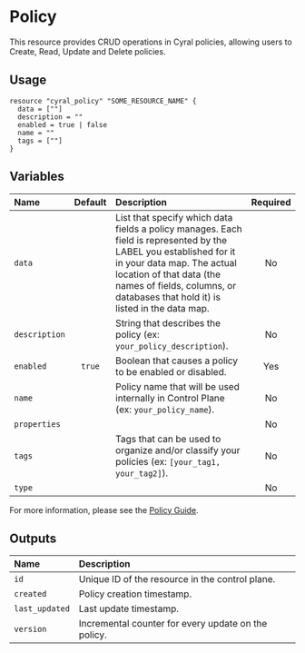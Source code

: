 # Policy

This resource provides CRUD operations in Cyral policies, allowing users to Create, Read, Update and Delete policies.

## Usage

```hcl
resource "cyral_policy" "SOME_RESOURCE_NAME" {
  data = [""]
  description = ""
  enabled = true | false
  name = ""
  tags = [""]
}
```

## Variables

|  Name           |  Default  |  Description                                                                         | Required |
|:----------------|:---------:|:-------------------------------------------------------------------------------------|:--------:|
| `data`         |           | List that specify which data fields a policy manages. Each field is represented by the LABEL you established for it in your data map. The actual location of that data (the names of fields, columns, or databases that hold it) is listed in the data map.                   | No     |
| `description`  |           | String that describes the policy (ex: `your_policy_description`).  | No      |
| `enabled`      | `true`      | Boolean that causes a policy to be enabled or disabled.  | Yes      |
| `name`         |     | Policy name that will be used internally in Control Plane (ex: `your_policy_name`).   | No      |
| `properties`   |           |   | No      |
| `tags`         |           | Tags that can be used to organize and/or classify your policies (ex: `[your_tag1, your_tag2]`).  | No      |
| `type`         |           |   | No      |

For more information, please see the [Policy Guide](https://cyral.com/docs/policy#policy).


## Outputs

|  Name          |  Description                                                        |
|:---------------|:--------------------------------------------------------------------|
| `id`           | Unique ID of the resource in the control plane.                     |
| `created`      | Policy creation timestamp.                                          |
| `last_updated` | Last update timestamp.                                              |
| `version`      | Incremental counter for every update on the policy.                 |

